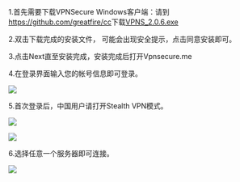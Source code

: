 <p>
	1.首先需要下载VPNSecure Windows客户端：请到<a
		href="https://github.com/greatfire/cc" target="_blank">https://github.com/greatfire/cc</a>下载<a href="https://github.com/greatfire/cc/raw/master/z/clients/VPNS_2.0.6.exe" target="_blank">VPNS_2.0.6.exe</a>
</p>
<p>2.双击下载完成的安装文件， 可能会出现安全提示，点击同意安装即可。</p>
<p>3.点击Next直至安装完成，安装完成后打开Vpnsecure.me</p>
<p>4.在登录界面输入您的帐号信息即可登录。</p>
<p>
	<img src="https://raw.githubusercontent.com/greatfire/cc/master/z/img/guides/image110.png">
</p>
<p>5.首次登录后，中国用户请打开Stealth VPN模式。</p>
<p>
	<img src="https://raw.githubusercontent.com/greatfire/cc/master/z/img/guides/image111.png">
</p>
<p>
	<img src="https://raw.githubusercontent.com/greatfire/cc/master/z/img/guides/image105.png">
</p>
<p>6.选择任意一个服务器即可连接。</p>
<p>
	<img src="https://raw.githubusercontent.com/greatfire/cc/master/z/img/guides/image109.png">
</p>